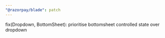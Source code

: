 ```yaml
---
"@razorpay/blade": patch
---
```


fix(Dropdown, BottomSheet): prioritise bottomsheet controlled state over dropdown
